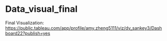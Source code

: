 # Data_visual_final

Final Visualization: https://public.tableau.com/app/profile/amy.zheng5111/viz/dv_sankey3/Dashboard22?publish=yes
